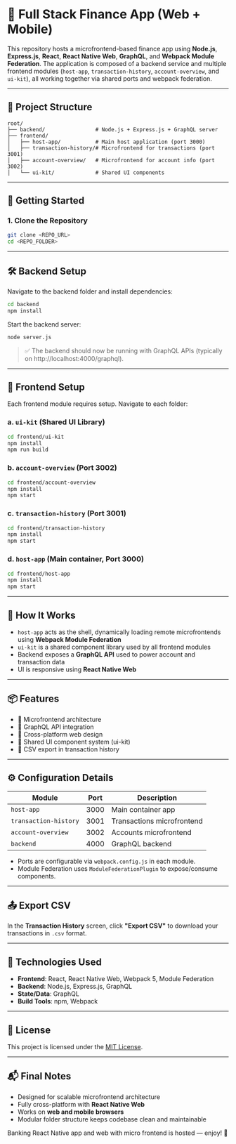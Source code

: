 # 🔁 Full Stack Finance App (Web + Mobile)

This repository hosts a microfrontend-based finance app using **Node.js**, **Express.js**, **React**, **React Native Web**, **GraphQL**, and **Webpack Module Federation**. The application is composed of a backend service and multiple frontend modules (`host-app`, `transaction-history`, `account-overview`, and `ui-kit`), all working together via shared ports and webpack federation.

---

## 📁 Project Structure

```
root/
├── backend/                # Node.js + Express.js + GraphQL server
├── frontend/
│   ├── host-app/           # Main host application (port 3000)
│   ├── transaction-history/# Microfrontend for transactions (port 3001)
│   ├── account-overview/   # Microfrontend for account info (port 3002)
│   └── ui-kit/             # Shared UI components
```
---


## 🚀 Getting Started

### 1. Clone the Repository

```bash
git clone <REPO_URL>
cd <REPO_FOLDER>
```

---

## 🛠 Backend Setup

Navigate to the backend folder and install dependencies:

```bash
cd backend
npm install
```

Start the backend server:

```bash
node server.js
```

> ✅ The backend should now be running with GraphQL APIs (typically on http://localhost:4000/graphql).

---

## 🎨 Frontend Setup

Each frontend module requires setup. Navigate to each folder:

### a. `ui-kit` (Shared UI Library)

```bash
cd frontend/ui-kit
npm install
npm run build
```

### b. `account-overview` (Port 3002)

```bash
cd frontend/account-overview
npm install
npm start
```

### c. `transaction-history` (Port 3001)

```bash
cd frontend/transaction-history
npm install
npm start
```

### d. `host-app` (Main container, Port 3000)

```bash
cd frontend/host-app
npm install
npm start
```

---

## 🔌 How It Works

- `host-app` acts as the shell, dynamically loading remote microfrontends using **Webpack Module Federation**
- `ui-kit` is a shared component library used by all frontend modules
- Backend exposes a **GraphQL API** used to power account and transaction data
- UI is responsive using **React Native Web**

---

## 📦 Features

- 🧩 Microfrontend architecture
- 📡 GraphQL API integration
- 📱 Cross-platform web design
- 🧰 Shared UI component system (ui-kit)
- 💾 CSV export in transaction history

---

## ⚙️ Configuration Details

| Module               | Port   | Description                    |
|----------------------|--------|--------------------------------|
| `host-app`           | 3000   | Main container app             |
| `transaction-history`| 3001   | Transactions microfrontend     |
| `account-overview`   | 3002   | Accounts microfrontend         |
| `backend`            | 4000   | GraphQL backend                |

- Ports are configurable via `webpack.config.js` in each module.
- Module Federation uses `ModuleFederationPlugin` to expose/consume components.

---

## 📤 Export CSV

In the **Transaction History** screen, click **"Export CSV"** to download your transactions in `.csv` format.

---

## 🧪 Technologies Used

- **Frontend**: React, React Native Web, Webpack 5, Module Federation
- **Backend**: Node.js, Express.js, GraphQL
- **State/Data**: GraphQL
- **Build Tools**: npm, Webpack

---

## 📝 License

This project is licensed under the [MIT License](LICENSE).

---

## 📬 Final Notes

- Designed for scalable microfrontend architecture
- Fully cross-platform with **React Native Web**
- Works on **web and mobile browsers**
- Modular folder structure keeps codebase clean and maintainable

Banking React Native app and web with micro frontend is hosted — enjoy! 🚀


